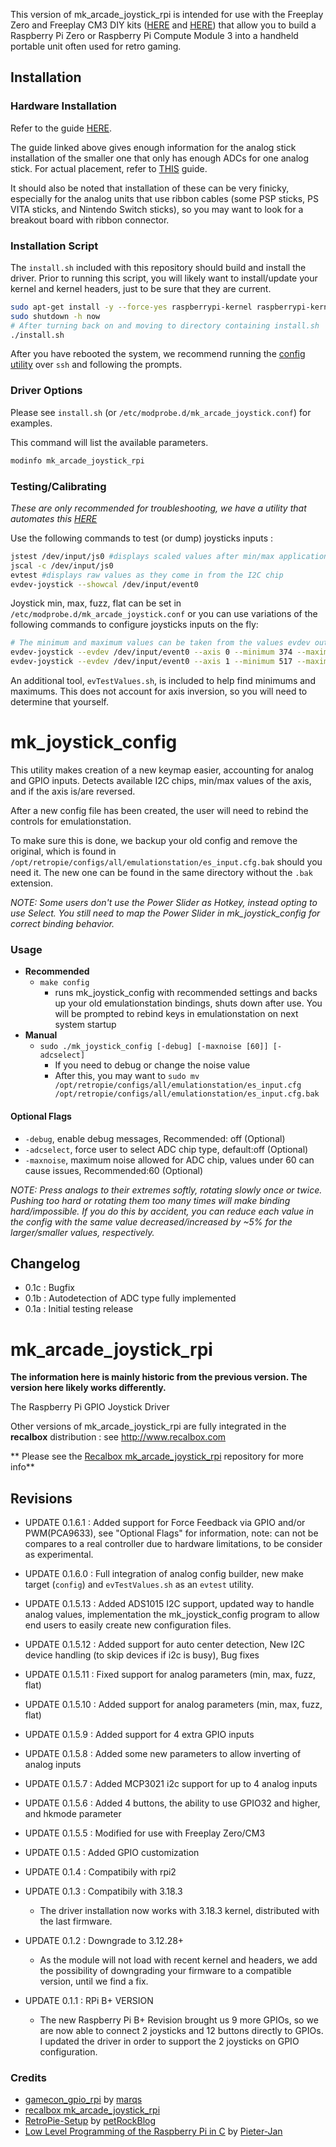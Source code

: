 This version of mk_arcade_joystick_rpi is intended for use with the Freeplay Zero and Freeplay CM3
DIY kits ([HERE](https://www.freeplaytech.com/product/freeplay-cm3-l2r2-adc-add-on-board/) and
[HERE](https://www.freeplaytech.com/product/freeplay-cm3-boxy-pixel-l2r2-2adc-addon/)) that
allow you to build a Raspberry Pi Zero or Raspberry Pi Compute Module 3 into a handheld portable
unit often used for retro gaming.

## Installation

### Hardware Installation

Refer to the guide
[HERE](https://docs.google.com/document/d/1GkmF4kXyXvcFUH_lFjIykzFlOVgB8iRxvx1VnZ1wgEY/).

The guide linked above gives enough information for the analog stick installation of the smaller one
that only has enough ADCs for one analog stick. For actual placement, refer to
[THIS](https://docs.google.com/document/d/13PcTNeLhDAl4OGrC_q3EINBwiPtPHSReIWtoNg8dBLU/edit) guide.

It should also be noted that installation of these can be very finicky, especially for the analog
units that use ribbon cables (some PSP sticks, PS VITA sticks, and Nintendo Switch sticks), so you
may want to look for a breakout board with ribbon connector.

### Installation Script

The `install.sh` included with this repository should build and install the driver.  Prior to running
this script, you will likely want to install/update your kernel and kernel headers, just to be sure
that they are current.

``` sh
sudo apt-get install -y --force-yes raspberrypi-kernel raspberrypi-kernel-headers
sudo shutdown -h now
# After turning back on and moving to directory containing install.sh
./install.sh
```

After you have rebooted the system, we recommend running the [config utility](#mk_joystick_config)
over `ssh` and following the prompts.

### Driver Options

Please see `install.sh` (or `/etc/modprobe.d/mk_arcade_joystick.conf`) for examples.

This command will list the available parameters.

``` sh
modinfo mk_arcade_joystick_rpi
```

### Testing/Calibrating

*These are only recommended for troubleshooting, we have a utility that automates this [HERE](#mk_joystick_config)*

Use the following commands to test (or dump) joysticks inputs :
```sh
jstest /dev/input/js0 #displays scaled values after min/max applications
jscal -c /dev/input/js0
evtest #displays raw values as they come in from the I2C chip
evdev-joystick --showcal /dev/input/event0
```

Joystick min, max, fuzz, flat can be set in `/etc/modprobe.d/mk_arcade_joystick.conf` or you can use
variations of the following commands to configure joysticks inputs on the fly:

``` sh
# The minimum and maximum values can be taken from the values evdev outputs
evdev-joystick --evdev /dev/input/event0 --axis 0 --minimum 374 --maximum 3418 --deadzone 384 --fuzz 16
evdev-joystick --evdev /dev/input/event0 --axis 1 --minimum 517 --maximum 3378 --deadzone 384 --fuzz 16
```

An additional tool, `evTestValues.sh`, is included to help find minimums and maximums. This does not
account for axis inversion, so you will need to determine that yourself.

# mk_joystick_config

This utility makes creation of a new keymap easier, accounting for analog and GPIO inputs. Detects
available I2C chips, min/max values of the axis, and if the axis is/are reversed.

After a new config file has been created, the user will need to rebind the controls for emulationstation.

To make sure this is done, we backup your old config and remove the original, which is found in
`/opt/retropie/configs/all/emulationstation/es_input.cfg.bak` should you need it. The new one can be
found in the same directory without the `.bak` extension.

*NOTE: Some users don't use the Power Slider as Hotkey, instead opting to use Select. You still
need to map the Power Slider in mk_joystick_config for correct binding behavior.*

### Usage
- **Recommended**
  - `make config`
    - runs mk_joystick_config with recommended settings and backs up your
      old emulationstation bindings, shuts down after use. You will be prompted to rebind keys in
      emulationstation on next system startup
- **Manual**
  - `sudo ./mk_joystick_config [-debug] [-maxnoise [60]] [-adcselect]`
    - If you need to debug or change the noise value
    - After this, you may want to `sudo mv /opt/retropie/configs/all/emulationstation/es_input.cfg /opt/retropie/configs/all/emulationstation/es_input.cfg.bak`

#### Optional Flags
- `-debug`, enable debug messages, Recommended: off (Optional)
- `-adcselect`, force user to select ADC chip type, default:off (Optional)
- `-maxnoise`, maximum noise allowed for ADC chip, values under 60 can cause issues, Recommended:60 (Optional)

*NOTE: Press analogs to their extremes softly, rotating slowly once or twice. Pushing too hard
or rotating them too many times will make binding hard/impossible. If you do this by accident, you
can reduce each value in the config with the same value decreased/increased by ~5% for the
larger/smaller values, respectively.*

## Changelog
- 0.1c : Bugfix
- 0.1b : Autodetection of ADC type fully implemented
- 0.1a : Initial testing release

# mk_arcade_joystick_rpi

**The information here is mainly historic from the previous version.  The version here likely works differently.**

The Raspberry Pi GPIO Joystick Driver

Other versions of mk_arcade_joystick_rpi are fully integrated in the **recalbox** distribution : see http://www.recalbox.com

** Please see the [Recalbox mk_arcade_joystick_rpi](https://github.com/recalbox/mk_arcade_joystick_rpi/) repository for more info**

## Revisions

- UPDATE 0.1.6.1 : Added support for Force Feedback via GPIO and/or PWM(PCA9633), see "Optional Flags" for information, note: can not be compares to a real controller due to hardware limitations, to be consider as experimental.

- UPDATE 0.1.6.0 : Full integration of analog config builder, new make target (`config`) and `evTestValues.sh` as an `evtest` utility.

- UPDATE 0.1.5.13 : Added ADS1015 I2C support, updated way to handle analog values, implementation the mk_joystick_config program to allow end users to easily create new configuration files.

- UPDATE 0.1.5.12 : Added support for auto center detection, New I2C device handling (to skip devices if i2c is busy), Bug fixes

- UPDATE 0.1.5.11 : Fixed support for analog parameters (min, max, fuzz, flat)

- UPDATE 0.1.5.10 : Added support for analog parameters (min, max, fuzz, flat)

- UPDATE 0.1.5.9 : Added support for 4 extra GPIO inputs

- UPDATE 0.1.5.8 : Added some new parameters to allow inverting of analog inputs

- UPDATE 0.1.5.7 : Added MCP3021 i2c support for up to 4 analog inputs

- UPDATE 0.1.5.6 : Added 4 buttons, the ability to use GPIO32 and higher, and hkmode parameter

- UPDATE 0.1.5.5 : Modified for use with Freeplay Zero/CM3

- UPDATE 0.1.5 : Added GPIO customization

- UPDATE 0.1.4 : Compatibily with rpi2 

- UPDATE 0.1.3 : Compatibily with 3.18.3
  - The driver installation now works with 3.18.3 kernel, distributed with the last firmware.

- UPDATE 0.1.2 : Downgrade to 3.12.28+
  - As the module will not load with recent kernel and headers, we add the possibility of downgrading your firmware to a compatible version, until we find a fix.

- UPDATE 0.1.1 : RPi B+ VERSION 
  - The new Raspberry Pi B+ Revision brought us 9 more GPIOs, so we are now able to connect 2 joysticks and 12 buttons directly to GPIOs. I updated the driver in order to support the 2 joysticks on GPIO configuration.

### Credits
-  [gamecon_gpio_rpi](https://github.com/petrockblog/RetroPie-Setup/wiki/gamecon_gpio_rpi) by [marqs](https://github.com/marqs85)
-  [recalbox mk_arcade_joystick_rpi](https://github.com/recalbox/mk_arcade_joystick_rpi)
-  [RetroPie-Setup](https://github.com/petrockblog/RetroPie-Setup) by [petRockBlog](http://blog.petrockblock.com/)
-  [Low Level Programming of the Raspberry Pi in C](http://www.pieter-jan.com/node/15) by [Pieter-Jan](http://www.pieter-jan.com/)
